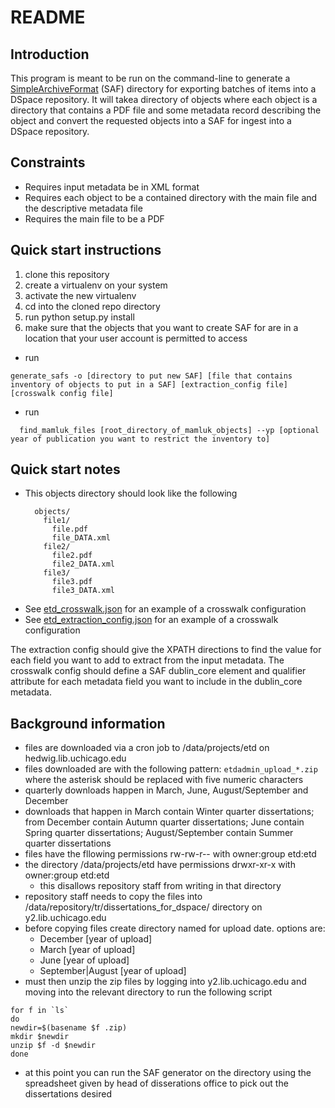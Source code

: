 # README

## Introduction

This program is meant to be run on the command-line to generate a [SimpleArchiveFormat](https://wiki.duraspace.org/display/DSDOC6x/Importing+and+Exporting+Items+via+Simple+Archive+Format) (SAF) directory for exporting batches of items into a DSpace repository. It will takea  directory of objects where each object is a directory that contains a PDF file and some metadata record describing the object and convert the requested objects into a SAF for ingest into a DSpace repository.

## Constraints

- Requires input metadata be in XML format
- Requires each object to be a contained directory with the main file and the descriptive metadata file
- Requires the main file to be a PDF

## Quick start instructions

1. clone this repository
1. create a virtualenv on your system
1. activate the new virtualenv
1. cd into the cloned repo directory
1. run python setup.py install
1. make sure that the objects that you want to create SAF for are in a location that your user account is permitted to access
  - run
  ```bash/shell
  generate_safs -o [directory to put new SAF] [file that contains inventory of objects to put in a SAF] [extraction_config file] [crosswalk config file]
  ```
  - run
  ```bash/shell
    find_mamluk_files [root_directory_of_mamluk_objects] --yp [optional year of publication you want to restrict the inventory to]
  ```

## Quick start notes

- This objects directory should look like the following
  ```text/plain
    objects/
      file1/
        file.pdf
        file_DATA.xml
      file2/
        file2.pdf
        file2_DATA.xml
      file3/
        file3.pdf
        file3_DATA.xml
  ```
- See [etd_crosswalk.json](configs/etd_crosswalk.json) for an example of a crosswalk configuration
- See [etd_extraction_config.json](configs/etd_extraction_config.json) for an example of a crosswalk configuration


The extraction config should give the XPATH directions to find the value for each field you want to add to extract from the input metadata. The crosswalk config should define a SAF dublin_core element and qualifier attribute for each metadata field you want to include in the dublin_core metadata.

## Background information

- files are downloaded via a cron job to /data/projects/etd on hedwig.lib.uchicago.edu
- files downloaded are with the following pattern: ```etdadmin_upload_*.zip``` where the asterisk should be replaced with five numeric characters
- quarterly downloads happen in March, June, August/September and December
- downloads that happen in March contain Winter quarter dissertations; from December contain Autumn quarter dissertations; June contain Spring quarter dissertations; August/September contain Summer quarter dissertations
- files have the fllowing permissions rw-rw-r-- with owner:group etd:etd
- the directory /data/projects/etd have permissions drwxr-xr-x with owner:group etd:etd
  - this disallows repository staff from writing in that directory
- repository staff needs to copy the files into /data/repository/tr/dissertations_for_dspace/ directory on y2.lib.uchicago.edu
- before copying files create directory named for upload date. options are:
  - December [year of upload]
  - March [year of upload]
  - June [year of upload]
  - September|August [year of upload]
- must then unzip the zip files by logging into y2.lib.uchicago.edu and moving into the relevant directory to run the following script

```text/plain
for f in `ls`
do
newdir=$(basename $f .zip)
mkdir $newdir
unzip $f -d $newdir
done
```

- at this point you can run the SAF generator on the directory using the spreadsheet given by head of disserations office to pick out the dissertations desired
